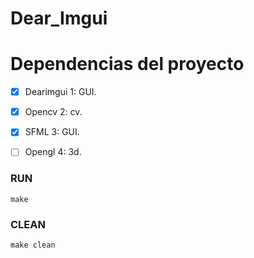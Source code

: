 # Dear_Imgui

# Dependencias del proyecto

- [x] Dearimgui 1: GUI.
- [x] Opencv 2: cv.
- [x] SFML 3: GUI.
- [ ] Opengl 4: 3d.


### RUN
~~~
make
~~~
### CLEAN
 ~~~
 make clean
 ~~~
